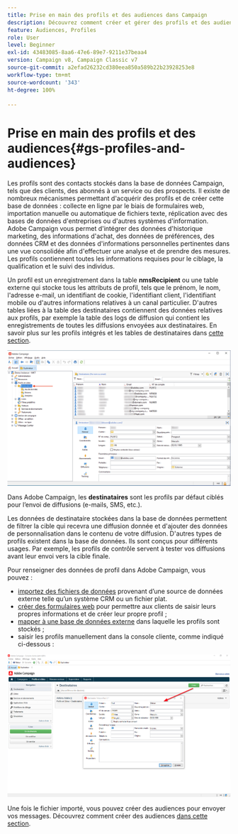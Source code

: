 ```yaml
---
title: Prise en main des profils et des audiences dans Campaign
description: Découvrez comment créer et gérer des profils et des audiences dans Campaign
feature: Audiences, Profiles
role: User
level: Beginner
exl-id: 43483085-8aa6-47e6-89e7-9211e37beaa4
version: Campaign v8, Campaign Classic v7
source-git-commit: a2efad26232cd380eea850a589b22b23928253e8
workflow-type: tm+mt
source-wordcount: '343'
ht-degree: 100%

---
```


# Prise en main des profils et des audiences{#gs-profiles-and-audiences}

Les profils sont des contacts stockés dans la base de données Campaign, tels que des clients, des abonnés à un service ou des prospects. Il existe de nombreux mécanismes permettant d&#39;acquérir des profils et de créer cette base de données : collecte en ligne par le biais de formulaires web, importation manuelle ou automatique de fichiers texte, réplication avec des bases de données d&#39;entreprises ou d&#39;autres systèmes d&#39;information. Adobe Campaign vous permet d&#39;intégrer des données d&#39;historique marketing, des informations d&#39;achat, des données de préférences, des données CRM et des données d&#39;informations personnelles pertinentes dans une vue consolidée afin d&#39;effectuer une analyse et de prendre des mesures. Les profils contiennent toutes les informations requises pour le ciblage, la qualification et le suivi des individus.



Un profil est un enregistrement dans la table **nmsRecipient** ou une table externe qui stocke tous les attributs de profil, tels que le prénom, le nom, l&#39;adresse e-mail, un identifiant de cookie, l&#39;identifiant client, l&#39;identifiant mobile ou d&#39;autres informations relatives à un canal particulier. D&#39;autres tables liées à la table des destinataires contiennent des données relatives aux profils, par exemple la table des logs de diffusion qui contient les enregistrements de toutes les diffusions envoyées aux destinataires. En savoir plus sur les profils intégrés et les tables de destinataires dans [cette section](../dev/datamodel.md#ootb-profiles).

![](assets/recipients-in-explorer.png)

Dans Adobe Campaign, les **destinataires** sont les profils par défaut ciblés pour l’envoi de diffusions (e-mails, SMS, etc.).

Les données de destinataire stockées dans la base de données permettent de filtrer la cible qui recevra une diffusion donnée et d&#39;ajouter des données de personnalisation dans le contenu de votre diffusion. D&#39;autres types de profils existent dans la base de données. Ils sont conçus pour différents usages. Par exemple, les profils de contrôle servent à tester vos diffusions avant leur envoi vers la cible finale.

Pour renseigner des données de profil dans Adobe Campaign, vous pouvez :

* [importez des fichiers de données](../start/import.md) provenant d’une source de données externe telle qu’un système CRM ou un fichier plat.
* [créer des formulaires web](../dev/webapps.md) pour permettre aux clients de saisir leurs propres informations et de créer leur propre profil ;
* [mapper à une base de données externe](../connect/fda.md) dans laquelle les profils sont stockés ;
* saisir les profils manuellement dans la console cliente, comme indiqué ci-dessous :

![](assets/create-profile.png)

<!--You can also select your message audience in an external file: recipients are stored not in the database, but in files. These are known as "external" deliveries. These contacts can be imported or not in Adobe Campaign. [Learn more](external-profiles.md).-->

Une fois le fichier importé, vous pouvez créer des audiences pour envoyer vos messages. Découvrez comment créer des audiences [dans cette section](create-audiences.md).